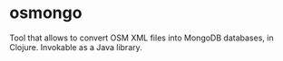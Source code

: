 osmongo
=======

Tool that allows to convert OSM XML files into MongoDB databases, in Clojure. Invokable as a Java library.
